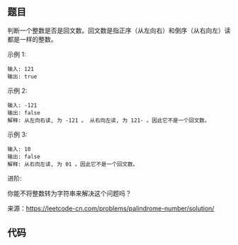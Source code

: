 ## 题目
判断一个整数是否是回文数。回文数是指正序（从左向右）和倒序（从右向左）读都是一样的整数。

示例 1:

~~~
输入: 121
输出: true
~~~

示例 2:
~~~
输入: -121
输出: false
解释: 从左向右读, 为 -121 。 从右向左读, 为 121- 。因此它不是一个回文数。
~~~

示例 3:

~~~
输入: 10
输出: false
解释: 从右向左读, 为 01 。因此它不是一个回文数。
~~~

进阶:

你能不将整数转为字符串来解决这个问题吗？

来源：https://leetcode-cn.com/problems/palindrome-number/solution/

## 代码

